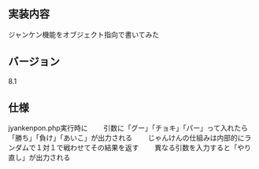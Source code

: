 ## 実装内容
ジャンケン機能をオブジェクト指向で書いてみた

## バージョン
8.1

## 仕様
jyankenpon.php実行時に　　
引数に「グー」「チョキ」「パー」って入れたら　　
「勝ち」「負け」「あいこ」が出力される　　
じゃんけんの仕組みは内部的にランダムで１対１で戦わせてその結果を返す　　
異なる引数を入力すると「やり直し」が出力される

